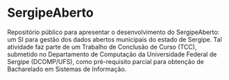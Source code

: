 # SergipeAberto
Repositório público para apresentar o desenvolvimento do SergipeAberto: um SI para gestão dos dados abertos municipais do estado de Sergipe. Tal atividade faz parte de um Trabalho de Conclusão de Curso (TCC), submetido no Departamento de Computação da Universidade Federal de Sergipe (DCOMP/UFS), como pré-requisito parcial para obtenção de Bacharelado em Sistemas de Informação.
